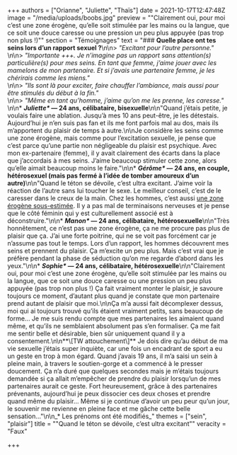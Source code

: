 +++
authors = ["Orianne", "Juliette", "Thaïs"]
date = 2021-10-17T12:47:48Z
image = "/media/uploads/boobs.jpg"
preview = "\"Clairement oui, pour moi c’est une zone érogène, qu’elle soit stimulée par les mains ou la langue, que ce soit une douce caresse ou une pression un peu plus appuyée (pas trop non plus&nbsp;!)\""
section = "Témoignages"
text = "### **Quelle place ont tes seins lors d’un rapport sexuel&nbsp;?**\n\n> _\"Excitant pour l’autre personne.\"_ <br />\n\n> _\"Importante +++. Je n’imagine pas un rapport sans attention(s) particulière(s) pour mes seins. En tant que femme, j’aime jouer avec les mamelons de mon partenaire. Et si j’avais une partenaire femme, je les chérirais comme les miens.\"_ <br />\n\n> _\"Ils sont là pour exciter, faire chauffer l’ambiance, mais aussi pour être stimulés du début à la fin.\"_ <br />\n\n> _\"Même en tant qu’homme, j’aime qu’on me les prenne, les caresse.\"_ <br />\n\n* **_Juliette&ast;_&nbsp;&mdash;&nbsp;24 ans, célibataire, bisexuelle**\n\n\"Quand j’étais petite, je voulais faire une ablation. Jusqu’à mes 10 ans peut-être, je les détestais. Aujourd’hui je n’en suis pas fan et ils me font parfois mal au dos, mais ils m’apportent du plaisir de temps à autre.\n\nJe considère les seins comme une zone érogène, mais comme pour l’excitation sexuelle, je pense que c’est parce qu’une partie non négligeable du plaisir est psychique. Avec mon ex-partenaire (femme), il y avait clairement des écarts dans la place que j’accordais à mes seins. J’aime beaucoup stimuler cette zone, alors qu’elle aimait beaucoup moins le faire.\"\n\n* **_Gérôme&ast;_&nbsp;&mdash;&nbsp;24 ans, en couple, hétérosexuel (mais pas fermé à l’idée de tomber amoureux d’un autre)**\n\n\"Quand le téton se dévoile, c’est ultra excitant. J’aime voir la réaction de l’autre sans lui toucher le sexe. Le meilleur conseil, c’est de le caresser dans le creux de la main. Chez les hommes, c’est aussi [une zone érogène sous-estimée](https://lepointq.com/articles/21-10/jouir-sans-stimulation-genitale-est-ce-possible/). Il y a pas mal de terminaisons nerveuses et je pense que le côté féminin qui y est culturellement associé est à déconstruire.\"\n\n* **_Manon&ast;_&nbsp;&mdash;&nbsp;24 ans, célibataire, hétérosexuelle**\n\n\"Très honnêtement, ce n’est pas une zone érogène, ça ne me procure pas plus de plaisir que ça. J’ai une forte poitrine, qui ne se voit pas forcément car je n’assume pas tout le temps. Lors d’un rapport, les hommes découvrent mes seins et prennent du plaisir. Ça m’excite un peu plus. Mais c’est vrai que je préfère pendant la phase de séduction qu’on me regarde d’abord dans les yeux.\"\n\n* **_Sophie&ast;_&nbsp;&mdash;&nbsp;24 ans, célibataire, hétérosexuelle**\n\n\"Clairement oui, pour moi c’est une zone érogène, qu’elle soit stimulée par les mains ou la langue, que ce soit une douce caresse ou une pression un peu plus appuyée (pas trop non plus&nbsp;!) Ça fait vraiment monter le plaisir, je savoure toujours ce moment, d’autant plus quand je constate que mon partenaire prend autant de plaisir que moi.\n\nÇa m’a aussi fait décomplexer dessus, moi qui ai toujours trouvé qu’ils étaient vraiment petits, sans beaucoup de forme... Je me suis rendu compte que mes partenaires les aimaient quand même, et qu’ils ne semblaient absolument pas s’en formaliser. Ça me fait me sentir belle et désirable, bien sûr uniquement quand il y a consentement.\n\n**\\[TW attouchement\\]** Je dois dire qu’au début de ma vie sexuelle j’étais super inquiète, car une fois un encadrant de sport a eu un geste en trop à mon égard. Quand j’avais 19 ans, il m’a saisi un sein à pleine main, à travers le soutien-gorge et a commencé à le presser doucement. Ça n’a duré que quelques secondes mais je m’étais toujours demandée si ça allait m’empêcher de prendre du plaisir lorsqu’un de mes partenaires aurait ce geste. Fort heureusement, grâce à des partenaires prévenants, aujourd’hui je peux dissocier ces deux choses et prendre quand même du plaisir… Même si je continue d’avoir un peu peur qu’un jour, le souvenir me revienne en pleine face et me gâche cette belle sensation…\"\n\n_* Les prénoms ont été modifiés_"
themes = ["sein", "plaisir"]
title = "\"Quand le téton se dévoile, c’est ultra excitant\""
veracity = "Faux"

+++
